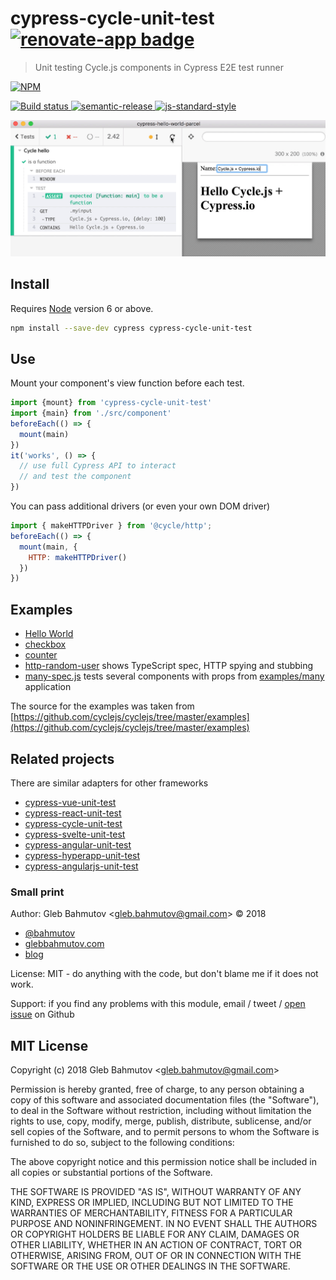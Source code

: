 # cypress-cycle-unit-test [![renovate-app badge][renovate-badge]][renovate-app]

> Unit testing Cycle.js components in Cypress E2E test runner

[![NPM][npm-icon] ][npm-url]

[![Build status][ci-image] ][ci-url]
[![semantic-release][semantic-image] ][semantic-url]
[![js-standard-style][standard-image]][standard-url]

![Cycle component in Cypress](images/cycle_cypress.gif)

## Install

Requires [Node](https://nodejs.org/en/) version 6 or above.

```sh
npm install --save-dev cypress cypress-cycle-unit-test
```

## Use

Mount your component's view function before each test.

```js
import {mount} from 'cypress-cycle-unit-test'
import {main} from './src/component'
beforeEach(() => {
  mount(main)
})
it('works', () => {
  // use full Cypress API to interact
  // and test the component
})
```

You can pass additional drivers (or even your own DOM driver)

```js
import { makeHTTPDriver } from '@cycle/http';
beforeEach(() => {
  mount(main, {
    HTTP: makeHTTPDriver()
  })
})
```

## Examples

- [Hello World](cypress/integration/hello-spec.js)
- [checkbox](cypress/integration/checkbox-spec.js)
- [counter](cypress/integration/counter-spec.js)
- [http-random-user](cypress/integration/http-random-user-spec.ts) shows TypeScript spec, HTTP spying and stubbing
- [many-spec.js](cypress/integration/many-spec.js) tests several components with props from [examples/many](examples/many) application

The source for the examples was taken from [https://github.com/cyclejs/cyclejs/tree/master/examples](https://github.com/cyclejs/cyclejs/tree/master/examples)

## Related projects

There are similar adapters for other frameworks

* [cypress-vue-unit-test](https://github.com/bahmutov/cypress-vue-unit-test)
* [cypress-react-unit-test](https://github.com/bahmutov/cypress-react-unit-test)
* [cypress-cycle-unit-test](https://github.com/bahmutov/cypress-cycle-unit-test)
* [cypress-svelte-unit-test](https://github.com/bahmutov/cypress-svelte-unit-test)
* [cypress-angular-unit-test](https://github.com/bahmutov/cypress-angular-unit-test)
* [cypress-hyperapp-unit-test](https://github.com/bahmutov/cypress-hyperapp-unit-test)
* [cypress-angularjs-unit-test](https://github.com/bahmutov/cypress-angularjs-unit-test)

### Small print

Author: Gleb Bahmutov &lt;gleb.bahmutov@gmail.com&gt; &copy; 2018

* [@bahmutov](https://twitter.com/bahmutov)
* [glebbahmutov.com](https://glebbahmutov.com)
* [blog](https://glebbahmutov.com/blog)

License: MIT - do anything with the code, but don't blame me if it does not work.

Support: if you find any problems with this module, email / tweet /
[open issue](https://github.com/bahmutov/cypress-cycle-unit-test/issues) on Github

## MIT License

Copyright (c) 2018 Gleb Bahmutov &lt;gleb.bahmutov@gmail.com&gt;

Permission is hereby granted, free of charge, to any person
obtaining a copy of this software and associated documentation
files (the "Software"), to deal in the Software without
restriction, including without limitation the rights to use,
copy, modify, merge, publish, distribute, sublicense, and/or sell
copies of the Software, and to permit persons to whom the
Software is furnished to do so, subject to the following
conditions:

The above copyright notice and this permission notice shall be
included in all copies or substantial portions of the Software.

THE SOFTWARE IS PROVIDED "AS IS", WITHOUT WARRANTY OF ANY KIND,
EXPRESS OR IMPLIED, INCLUDING BUT NOT LIMITED TO THE WARRANTIES
OF MERCHANTABILITY, FITNESS FOR A PARTICULAR PURPOSE AND
NONINFRINGEMENT. IN NO EVENT SHALL THE AUTHORS OR COPYRIGHT
HOLDERS BE LIABLE FOR ANY CLAIM, DAMAGES OR OTHER LIABILITY,
WHETHER IN AN ACTION OF CONTRACT, TORT OR OTHERWISE, ARISING
FROM, OUT OF OR IN CONNECTION WITH THE SOFTWARE OR THE USE OR
OTHER DEALINGS IN THE SOFTWARE.

[npm-icon]: https://nodei.co/npm/cypress-cycle-unit-test.svg?downloads=true
[npm-url]: https://npmjs.org/package/cypress-cycle-unit-test
[ci-image]: https://travis-ci.org/bahmutov/cypress-cycle-unit-test.svg?branch=master
[ci-url]: https://travis-ci.org/bahmutov/cypress-cycle-unit-test
[semantic-image]: https://img.shields.io/badge/%20%20%F0%9F%93%A6%F0%9F%9A%80-semantic--release-e10079.svg
[semantic-url]: https://github.com/semantic-release/semantic-release
[standard-image]: https://img.shields.io/badge/code%20style-standard-brightgreen.svg
[standard-url]: http://standardjs.com/
[renovate-badge]: https://img.shields.io/badge/renovate-app-blue.svg
[renovate-app]: https://renovateapp.com/
